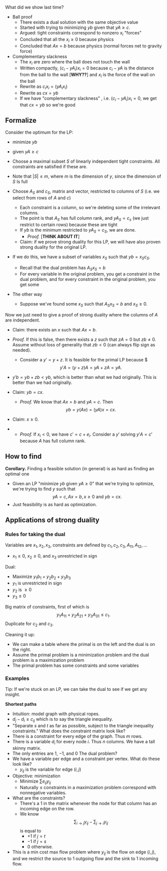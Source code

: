 What did we show last time?
- Ball proof
	- There exists a dual solution with the same objective value
	- Started with trying to minimizing $yb$ given that $yA \ge c$.
	- Argued: tight constraints correspond to nonzero $x_i$ "forces"
	- Concluded that all the $x_i \ge 0$ because physics
	- Concluded that $Ax = b$ because physics (normal forces net to gravity force)
- Complementary slackness
	- The $x_i$ are zero where the ball does not touch the wall
	- Written compactly, $(c_i - yA_i)x_i = 0$ because $c_i - yA$ is the distance from the ball to the wall [**WHY??**] and $x_i$ is the force of the wall on the ball
	- Rewrite as $c_i x_i = (yA_i x_i)$
	- Rewrite as $cx = yb$
	- If we have "complementary slackness" , i.e. $(c_i - yA_i)x_i = 0$, we get that $cx = yb$ so we're good
## Formalize
Consider the optimum for the LP:
- minimize $yb$
- given $yA \ge c$

- Choose a maximal subset $S$ of linearly independent tight constraints. All constraints are satisfied if these are.
- Note that $|S| \le m$, where $m$ is the dimension of $y$, since the dimension of $S$ Is full
- Choose $A_S$ and $c_S$, matrix and vector, restricted to columns of $S$ (i.e. we select from rows of $A$ and $c$)
	- Each constraint is a column, so we're deleting some of the irrelevant columns.
	- The point is that $A_S$ has full column rank, and $yA_S = c_s$ (we just restrict to certain rows) because these are tight
	- If $yb$ is the minimum restricted to $yA_S = c_S$, we are done.
		- *Proof.* [**THINK ABOUT IT**]
	- Claim: if we prove strong duality for this LP, we will have also proven strong duality for the original LP.
- If we do this, we have a subset of variables $x_S$ such that $yb = x_S c_S$.
	- Recall that the dual problem has $A_S x_S = b$
	- For every variable in the original problem, you get a constraint in the dual problem, and for every constraint in the original problem, you get some 
- The other way
	- Suppose we've found some $x_S$ such that $A_S x_S = b$ and $x_S \ge 0$.

Now we just need to give a proof of strong duality where the columns of $A$ are independent.
- Claim: there exists an $x$ such that $Ax = b$.
- *Proof.* If this is false, then there exists a $z$ such that $zA = 0$ but $zb \neq 0$. Assume without loss of generality that $zb < 0$ (can always flip sign as needed).
	- Consider a $y' = y + z$. It is feasible for the primal LP because $
	  $$y' A = (y + z) A = yA + zA = yA.$$
- $y'b = yb + zb < yb$, which is better than what we had originally. This is better than we had originally.
  
- Claim: $yb = cx$.
	- *Proof.* We know that $Ax = b$ and $yA = c$. Then
		$$ yb = y(Ax) = (yA)x = cx. $$
- Claim: $x \ge 0$.
- - *Proof.* If $x_i < 0$, we have $c' = c + e_i$. Consider a $y'$ solving $y' A = c'$ because $A$ has full column rank.
## How to find
**Corollary.** Finding a feasible solution (in general) is as hard as finding an optimal one
- Given an LP "minimize $yb$ given $yA \ge 0$" that we're trying to optimize, we're trying to find $y$ such that $$yA = c, Ax = b, x \ge 0 \text{ and } yb = cx.$$
- Just feasibility is as hard as optimization.
## Applications of strong duality
### Rules for taking the dual
Variables are $x_1, x_2, x_3$, constraints are defined by $c_1, c_2, c_3, A_{11}, A_{12}, \dots$
- $x_1 \ge 0$, $x_2 \le 0$, and $x_3$ unrestricted in sign

Dual:
- Maximize $y_1 b_1 + y_2 b_2 + y_3 b_3$
- $y_1$ is unrestricted in sign
- $y_2$ is $\ge 0$
- $y_3 \le 0$

Big matrix of constraints, first of which is
$$ y_1 A_{11} + y_2 A_{21} + y_3 A_{31} \le c_1. $$
Duplicate for $c_2$ and $c_3$.

Cleaning it up:
- We can make a table where the primal is on the left and the dual is on the right.
- Assume the primal problem is a minimization problem and the dual problem is a maximization problem
- The primal problem has some constraints and some variables
### Examples
Tip: If we're stuck on an LP, we can take the dual to see if we get any insight.

**Shortest paths**
- Intuition: model graph with physical ropes.
- $d_j - d_i \le c_{ij}$ which is to say the triangle inequality.
- "Separate $s$ and $t$ as far as possible, subject to the triangle inequality constraints."
What does the constraint matrix look like?
- There is a constraint for every edge of the graph. Thus $m$ rows.
- There is a variable $d_i$ for every node $i$. Thus $n$ columns. We have a tall skinny matrix.
- The only entries are $1$, $-1$, and $0$
The dual problem?
- We have a variable per edge and a constraint per vertex. What do these look like?
	- $y_{ij}$ is the variable for edge $(i, j)$
- Objective: minimization
	- Minimize $\sum e_{ij} y_{ij}$
	- Naturally $\le$ constraints in a maximization problem correspond with nonnegative variables.
- What are the constraints?
	- There's a $1$ in the matrix whenever the node for that column has an incoming edge on the row.
	- We know
	  $$ \sum_{i \rightarrow j} y_{ij} - \sum_{j \rightarrow i} y_{ij} $$
	  is equal to
	  - $+1$ if $j=t$
	  - $-1$ if $j=s$
	  - $0$ otherwise.
- This is a min cost max flow problem where $y_{ij}$ is the flow on edge $(i, j)$, and we restrict the source to $1$ outgoing flow and the sink to $1$ incoming flow.

